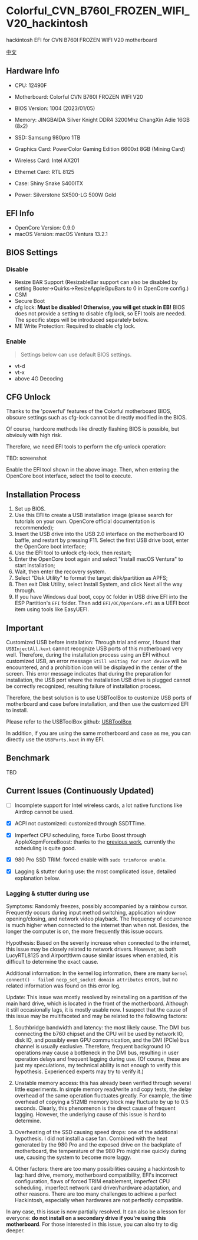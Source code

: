 # Colorful_CVN_B760I_FROZEN_WIFI_V20_hackintosh
hackintosh EFI for CVN B760I FROZEN WIFI V20 motherboard

[中文](README-ZH.md)

## Hardware Info

- CPU: 12490F

- Motherboard: Colorful CVN B760I FROZEN WIFI V20

- BIOS Version: 1004 (2023/01/05)

- Memory: JINGBAIDA Silver Knight DDR4 3200Mhz ChangXin Adie 16GB (8x2)

- SSD: Samsung 980pro 1TB

- Graphics Card: PowerColor Gaming Edition 6600xt 8GB (Mining Card)

- Wireless Card: Intel AX201

- Ethernet Card: RTL 8125

- Case: Shiny Snake S400ITX

- Power: Silverstone SX500-LG 500W Gold

## EFI Info

- OpenCore Version: 0.9.0
- macOS Version: macOS Ventura 13.2.1

## BIOS Settings

### Disable

- Resize BAR Support (ResizableBar support can also be disabled by setting Booter->Quirks->ResizeAppleGpuBars to 0 in OpenCore config.)
- CSM
- Secure Boot
- cfg lock: **Must be disabled! Otherwise, you will get stuck in EB!** BIOS does not provide a setting to disable cfg lock, so EFI tools are needed. The specific steps will be introduced separately below.
- ME Write Protection: Required to disable cfg lock.

### Enable

> Settings below can use default BIOS settings.

- vt-d
- vt-x
- above 4G Decoding

## CFG Unlock

Thanks to the 'powerful' features of the Colorful motherboard BIOS, obscure settings such as cfg-lock cannot be directly modified in the BIOS.

Of course, hardcore methods like directly flashing BIOS is possible, but obviouly with high risk.

Therefore, we need EFI tools to perform the cfg-unlock operation:

TBD: screenshot

Enable the EFI tool shown in the above image. Then, when entering the OpenCore boot interface, select the tool to execute.

## Installation Process
1. Set up BIOS.
2. Use this EFI to create a USB installation image (please search for tutorials on your own. OpenCore official documentation is recommended);
3. Insert the USB drive into the USB 2.0 interface on the motherboard IO baffle, and restart by pressing F11. Select the first USB drive boot, enter the OpenCore boot interface;
4. Use the EFI tool to unlock cfg-lock, then restart;
5. Enter the OpenCore boot again and select "Install macOS Ventura" to start installation;
6. Wait, then enter the recovery system.
7. Select "Disk Utility" to format the target disk/partition as APFS;
8. Then exit Disk Utility, select Install System, and click Next all the way through.
9. If you have Windows dual boot, copy `OC` folder in USB drive EFI into the ESP Partition's `EFI` folder. Then add `EFI/OC/OpenCore.efi` as a UEFI boot item using tools like EasyUEFI.

## Important

Customized USB before installation: Through trial and error, I found that `USBInjectAll.kext` cannot recognize USB ports of this motherboard very well. Therefore, during the installation process using an EFI without customized USB, an error message `Still waiting for root device` will be encountered, and a prohibition icon will be displayed in the center of the screen. This error message indicates that during the preparation for installation, the USB port where the installation USB drive is plugged cannot be correctly recognized, resulting failure of installation process.

Therefore, the best solution is to use USBToolBox to customize USB ports of motherboard and case before installation, and then use the customized EFI to install.

Please refer to the USBToolBox github: [USBToolBox](https://github.com/USBToolBox/tool/)

In addition, if you are using the same motherboard and case as me, you can directly use the `USBPorts.kext` in my EFI.

## Benchmark

TBD

## Current Issues (Continuously Updated)

- [ ] Incomplete support for Intel wireless cards, a lot native functions like Airdrop cannot be used.

- [x] ACPI not customized: customized through SSDTTime.

- [x] Imperfect CPU scheduling, force Turbo Boost through AppleXcpmForceBoost: thanks to the [previous work](https://github.com/LimeVista/Hackintosh-H610-12490F-AX201), currently the scheduling is quite good.

- [x] 980 Pro SSD TRIM: forced enable with `sudo trimforce enable`.

- [x] Lagging & stutter during use: the most complicated issue, detailed explanation below.

### Lagging & stutter during use

Symptoms: Randomly freezes, possibly accompanied by a rainbow cursor. Frequently occurs during input method switching, application window opening/closing, and network video playback. The frequency of occurrence is much higher when connected to the internet than when not. Besides, the longer the computer is on, the more frequently this issue occurs.

Hypothesis: Based on the severity increase when connected to the internet, this issue may be closely related to network drivers. However, as both LucyRTL8125 and AirportItlwm cause similar issues when enabled, it is difficult to determine the exact cause.

Additional information: In the kernel log information, there are many `kernel connect() - failed necp_set_socket domain attributes` errors, but no related information was found on this error log.

Update: This issue was mostly resolved by reinstalling on a partition of the main hard drive, which is located in the front of the motherboard. Although it still occasionally lags, it is mostly usable now. I suspect that the cause of this issue may be multifaceted and may be related to the following factors:

1. Southbridge bandwidth and latency: the most likely cause. The DMI bus connecting the b760 chipset and the CPU will be used by network IO, disk IO, and possibly even GPU communication, and the DMI (PCIe) bus channel is usually exclusive. Therefore, frequent background IO operations may cause a bottleneck in the DMI bus, resulting in user operation delays and frequent lagging during use. (Of course, these are just my speculations, my technical ability is not enough to verify this hypothesis. Experienced experts may try to verify it.)

2. Unstable memory access: this has already been verified through several little experiments. In simple memory read/write and copy tests, the delay overhead of the same operation fluctuates greatly. For example, the time overhead of copying a 512MB memory block may fluctuate by up to 0.5 seconds. Clearly, this phenomenon is the direct cause of frequent lagging. However, the underlying cause of this issue is hard to determine.

3. Overheating of the SSD causing speed drops: one of the additional hypothesis. I did not install a case fan. Combined with the heat generated by the 980 Pro and the exposed drive on the backplate of motherboard, the temperature of the 980 Pro might rise quickly during use, causing the system to become more laggy.

4. Other factors: there are too many possibilities causing a hackintosh to lag: hard drive, memory, motherboard compatibility, EFI's incorrect configuration, flaws of forced TRIM enablement, imperfect CPU scheduling, imperfect network card driver/hardware adaptation, and other reasons. There are too many challenges to achieve a perfect Hackintosh, especially when hardwares are not perfectly compatible.

In any case, this issue is now partially resolved. It can also be a lesson for everyone: **do not install on a secondary drive if you're using this motherboard**. For those interested in this issue, you can also try to dig deeper.